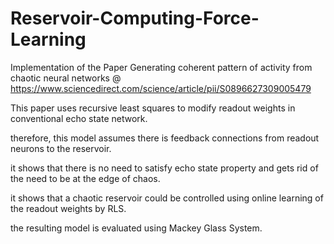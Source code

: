 # Reservoir-Computing-Force-Learning
Implementation of the Paper Generating coherent pattern of activity from chaotic neural networks @  https://www.sciencedirect.com/science/article/pii/S0896627309005479

This paper uses recursive least squares to modify readout weights in conventional echo state network. 

therefore, this model assumes there is feedback connections from readout neurons to the reservoir.

it shows that there is no need to satisfy echo state property and gets rid of the need to be at the edge of chaos. 

it shows that a chaotic reservoir could be controlled using online learning of the readout weights by RLS. 

the resulting model is evaluated using Mackey Glass System. 
